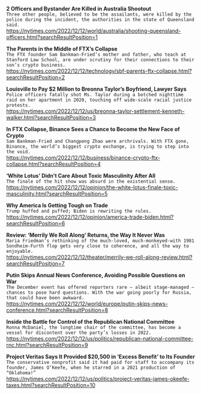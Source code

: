 **2 Officers and Bystander Are Killed in Australia Shootout**\
`Three other people, believed to be the assailants, were killed by the police during the incident, the authorities in the state of Queensland said.`\
https://nytimes.com/2022/12/12/world/australia/shooting-queensland-officers.html?searchResultPosition=1

**The Parents in the Middle of FTX’s Collapse**\
`The FTX founder Sam Bankman-Fried’s mother and father, who teach at Stanford Law School, are under scrutiny for their connections to their son’s crypto business.`\
https://nytimes.com/2022/12/12/technology/sbf-parents-ftx-collapse.html?searchResultPosition=2

**Louisville to Pay $2 Million to Breonna Taylor’s Boyfriend, Lawyer Says**\
`Police officers fatally shot Ms. Taylor during a botched nighttime raid on her apartment in 2020, touching off wide-scale racial justice protests.`\
https://nytimes.com/2022/12/12/us/breonna-taylor-settlement-kenneth-walker.html?searchResultPosition=3

**In FTX Collapse, Binance Sees a Chance to Become the New Face of Crypto**\
`Sam Bankman-Fried and Changpeng Zhao were archrivals. With FTX gone, Binance, the world’s biggest crypto exchange, is trying to step into the void.`\
https://nytimes.com/2022/12/12/business/binance-crypto-ftx-collapse.html?searchResultPosition=4

**‘White Lotus’ Didn’t Care About Toxic Masculinity After All**\
`The finale of the hit show was absurd in the existential sense.`\
https://nytimes.com/2022/12/12/opinion/the-white-lotus-finale-toxic-masculinity.html?searchResultPosition=5

**Why America Is Getting Tough on Trade**\
`Trump huffed and puffed; Biden is rewriting the rules.`\
https://nytimes.com/2022/12/12/opinion/america-trade-biden.html?searchResultPosition=6

**Review: ‘Merrily We Roll Along’ Returns, the Way It Never Was**\
`Maria Friedman’s rethinking of the much-loved, much-monkeyed-with 1981 Sondheim-Furth flop gets very close to coherence, and all the way to enjoyable.`\
https://nytimes.com/2022/12/12/theater/merrily-we-roll-along-review.html?searchResultPosition=7

**Putin Skips Annual News Conference, Avoiding Possible Questions on War**\
`The December event has offered reporters rare — albeit stage-managed — chances to pose hard questions. With the war going poorly for Russia, that could have been awkward.`\
https://nytimes.com/2022/12/12/world/europe/putin-skips-news-conference.html?searchResultPosition=8

**Inside the Battle for Control of the Republican National Committee**\
`Ronna McDaniel, the longtime chair of the committee, has become a vessel for discontent over the party’s losses in 2022.`\
https://nytimes.com/2022/12/12/us/politics/republican-national-committee-rnc.html?searchResultPosition=9

**Project Veritas Says It Provided $20,500 in ‘Excess Benefit’ to Its Founder**\
`The conservative nonprofit said it had paid for staff to accompany its founder, James O’Keefe, when he starred in a 2021 production of “Oklahoma!”`\
https://nytimes.com/2022/12/12/us/politics/project-veritas-james-okeefe-taxes.html?searchResultPosition=10

